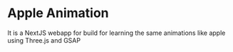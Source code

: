 # Apple Animation
It is a NextJS webapp for build for learning the same animations like apple using Three.js and GSAP
